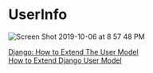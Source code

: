 # UserInfo


![Screen Shot 2019-10-06 at 8 57 48 PM](https://user-images.githubusercontent.com/30683150/66278959-ef9a5080-e87b-11e9-8d95-6bf6b260f009.png)


[Django: How to Extend The User Model](https://wsvincent.com/django-custom-user-model-tutorial/)  
[How to Extend Django User Model](https://simpleisbetterthancomplex.com/tutorial/2016/07/22/how-to-extend-django-user-model.html)
